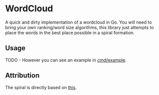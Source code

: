 # WordCloud

A quick and dirty implementation of a wordcloud in Go. You will need to bring your own ranking/word size algorithms, this library just attempts to place the words in the best place possible in a spiral formation.

## Usage

TODO - However you can see an example in [cmd/example](cmd/example).

## Attribution

The spiral is directly based on [this](https://rosettacode.org/wiki/Archimedean_spiral#Go).